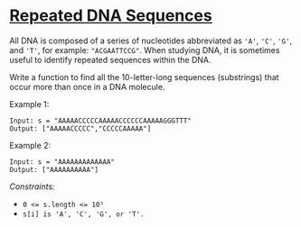 # [Repeated DNA Sequences](https://leetcode.com/problems/repeated-dna-sequences/)

All DNA is composed of a series of nucleotides abbreviated as `'A'`, `'C'`, `'G'`, and `'T'`, for example: `"ACGAATTCCG"`. When studying DNA, it is sometimes useful to identify repeated sequences within the DNA.

Write a function to find all the 10-letter-long sequences (substrings) that occur more than once in a DNA molecule.

Example 1:
```
Input: s = "AAAAACCCCCAAAAACCCCCCAAAAAGGGTTT"
Output: ["AAAAACCCCC","CCCCCAAAAA"]
```

Example 2:
```
Input: s = "AAAAAAAAAAAAA"
Output: ["AAAAAAAAAA"]
```

*Constraints:*
* `0 <= s.length <= 10⁵`
* `s[i] is 'A', 'C', 'G', or 'T'.`